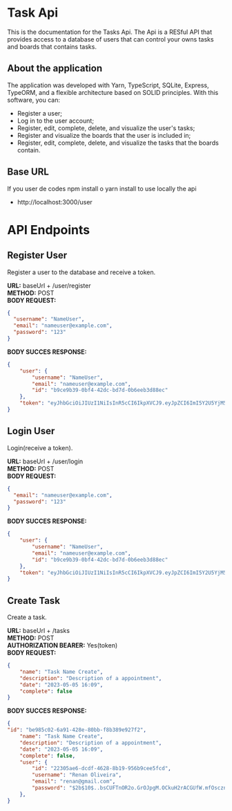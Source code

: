 # Task Api

This is the documentation for the Tasks Api. The Api is a RESful API that provides access to a database of users that can control your owns tasks and boards that contains tasks.

## About the application

The application was developed with Yarn, TypeScript, SQLite, Express, TypeORM, and a flexible architecture based on SOLID principles. With this software, you can:

 - Register a user;
 - Log in to the user account;
 - Register, edit, complete, delete, and visualize the user's tasks;
 - Register and visualize the boards that the user is included in;
 - Register, edit, complete, delete, and visualize the tasks that the boards contain.

## Base URL

If you user de codes npm install o yarn install to use locally the api
 - http://localhost:3000/user

# API Endpoints

## Register User

Register a user to the database and receive a token.

<b>URL:</b> baseUrl + /user/register </br>
<b>METHOD:</b> POST </br>
<b>BODY REQUEST:</b>
```json
{
  "username": "NameUser",
  "email": "nameuser@example.com",
  "password": "123"
}
```
<b>BODY SUCCES RESPONSE:</b>
```json
{
	"user": {
		"username": "NameUser",
		"email": "nameuser@example.com",
		"id": "b9ce9b39-0bf4-42dc-bd7d-0b6eeb3d88ec"
	},
	"token": "eyJhbGciOiJIUzI1NiIsInR5cCI6IkpXVCJ9.eyJpZCI6ImI5Y2U5YjM5LTBiZjQtNDJkYy1iZDdkLTBiNmVlYjNkODhlYyIsImlhdCI6MTY3ODgxOTYyMCwiZXhwIjoxNjc4OTA2MDIwfQ.9ebIP1x0c1e7bKz1ajPxWD7vVNC9QlMKvCpSTOUOMjw"
}
```

## Login User

Login(receive a token).

<b>URL:</b> baseUrl + /user/login </br>
<b>METHOD:</b> POST </br>
<b>BODY REQUEST:</b>
```json
{
  "email": "nameuser@example.com",
  "password": "123"
}
```
<b>BODY SUCCES RESPONSE:</b>
```json
{
	"user": {
		"username": "NameUser",
		"email": "nameuser@example.com",
		"id": "b9ce9b39-0bf4-42dc-bd7d-0b6eeb3d88ec"
	},
	"token": "eyJhbGciOiJIUzI1NiIsInR5cCI6IkpXVCJ9.eyJpZCI6ImI5Y2U5YjM5LTBiZjQtNDJkYy1iZDdkLTBiNmVlYjNkODhlYyIsImlhdCI6MTY3ODgxOTYyMCwiZXhwIjoxNjc4OTA2MDIwfQ.9ebIP1x0c1e7bKz1ajPxWD7vVNC9QlMKvCpSTOUOMjw"
}
```

## Create Task

Create a task.

<b>URL:</b> baseUrl + /tasks </br>
<b>METHOD:</b> POST </br>
<b>AUTHORIZATION BEARER:</b> Yes(token)  </br>
<b>BODY REQUEST:</b>
```json
{
	"name": "Task Name Create",
	"description": "Description of a appointment",
	"date": "2023-05-05 16:09",
	"complete": false
}
```
<b>BODY SUCCES RESPONSE:</b>
```json
{
"id": "be985c02-6a91-428e-80bb-f8b389e927f2",
	"name": "Task Name Create",
	"description": "Description of a appointment",
	"date": "2023-05-05 16:09",
	"complete": false,
	"user": {
		"id": "22305ae6-dcdf-4628-8b19-956b9cee5fcd",
		"username": "Renan Oliveira",
		"email": "renan@gmail.com",
		"password": "$2b$10$..bsCUFTnOR2o.GrOJpgM.OCkuH2rACGUfW.mfOscznGSpca6dgd2"
	},
}
```
